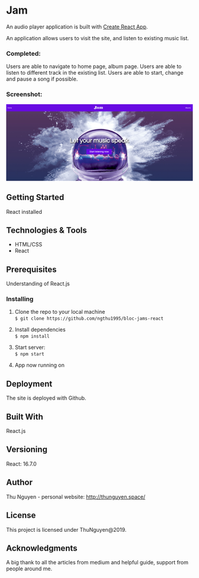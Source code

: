 # Jam

An audio player application is built with [Create React App](https://github.com/facebook/create-react-app).

An application allows users to visit the site, and listen to existing music list.

### Completed:

Users are able to navigate to home page, album page.
Users are able to listen to different track in the existing list.
Users are able to start, change and pause a song if possible.

### Screenshot:

![Main site](/public/assets/images/jam.png "Screenshot of the application")

## Getting Started

React installed

## Technologies & Tools

- HTML/CSS
- React

## Prerequisites

Understanding of React.js

### Installing

1. Clone the repo to your local machine \
   `$ git clone https://github.com/ngthu1995/bloc-jams-react`

2. Install dependencies \
   `$ npm install`

3. Start server: \
   `$ npm start`

4. App now running on

## Deployment

The site is deployed with Github.

## Built With

React.js

## Versioning

React: 16.7.0

## Author

Thu Nguyen - personal website: http://thunguyen.space/

## License

This project is licensed under ThuNguyen@2019.

## Acknowledgments

A big thank to all the articles from medium and helpful guide, support from people around me.
